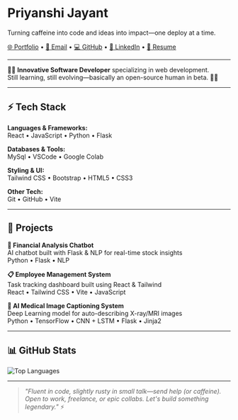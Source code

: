 # Priyanshi Jayant  
Turning caffeine into code and ideas into impact—one deploy at a time.

[🌐 Portfolio](https://github.com/priyu9-star) • [📧 Email](mailto:priyanshijayant729@gmail.com) • [💻 GitHub](https://github.com/priyu9-star) • [🔗 LinkedIn](https://www.linkedin.com/in/priyanshi-jayant-853952255/) • [📄 Resume](https://drive.google.com/file/d/1c6eJQ8Ev9e0aqVg1gTKCnoQM6WDsbGJG/view?usp=sharing) 

---

👩‍💻 **Innovative Software Developer** specializing in web development.  
Still learning, still evolving—basically an open-source human in beta. 🧠✨

---

## ⚡ Tech Stack

**Languages & Frameworks:**  
React • JavaScript  • Python • Flask

**Databases & Tools:**  
MySql • VSCode • Google Colab 

**Styling & UI:**  
Tailwind CSS • Bootstrap • HTML5 • CSS3

**Other Tech:**  
Git • GitHub • Vite 

---

## 🚀 Projects

**💬 Financial Analysis Chatbot**  
AI chatbot built with Flask & NLP for real-time stock insights  
Python • Flask • NLP

**📋 Employee Management System**  
Task tracking dashboard built using React & Tailwind  
React • Tailwind CSS • Vite • JavaScript

**📸 AI Medical Image Captioning System**  
Deep Learning model for auto-describing X-ray/MRI images  
Python • TensorFlow • CNN + LSTM • Flask • Jinja2

---

## 📊 GitHub Stats

![Top Languages](https://github-readme-stats.vercel.app/api/top-langs/?username=priyu9-star&layout=compact&theme=radical)

---

> *"Fluent in code, slightly rusty in small talk—send help (or caffeine). Open to work, freelance, or epic collabs. Let's build something legendary."* ⚡
